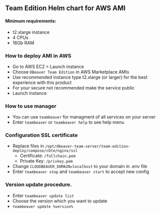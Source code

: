 ## Team Edition Helm chart for AWS AMI

#### Minimum requirements:

* t2.xlarge instance
* 4 CPUs
* 16Gb RAM

### How to deploy AMI in AWS

- Go to AWS EC2 > Launch instance
- Choose `DBeaver Team Edition` in AWS Marketplace AMIs
- Use recommended instance type t2.xlarge (or larger) for the best experience with this product
- For your secure not recommended make the service public 
- Launch instance

### How to use manager

- You can use `teambeaver` for managment of all services on your server
- Enter `teambeaver` or `teambeaver help` to see help menu


### Configuration SSL certificate

- Replace files in `/opt/dbeaver-team-server/team-edition-deploy/compose/cbte/nginx/ssl`
   - Certificate: `/fullchain.pem`  
   - Private Key: `/privkey.pem`
- Change `CLOUDBEAVER_DOMAIN=localhost` to your domain in .env file
- Enter `teambeaver stop` and `teambeaver start` to accept new config


### Version update procedure.

- Enter `teambeaver update list`
- Choose the version which you want to update
- `teambeaver update %version%`